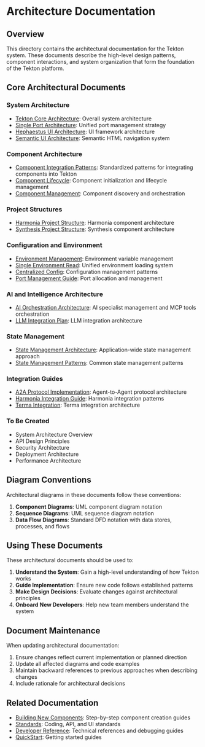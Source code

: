 # Architecture Documentation

## Overview

This directory contains the architectural documentation for the Tekton system. These documents describe the high-level design patterns, component interactions, and system organization that form the foundation of the Tekton platform.

## Core Architectural Documents

### System Architecture
- [Tekton Core Architecture](./TektonCoreArchitecture.md): Overall system architecture
- [Single Port Architecture](./SinglePortArchitecture.md): Unified port management strategy
- [Hephaestus UI Architecture](./HephaestusUIArchitecture.md): UI framework architecture
- [Semantic UI Architecture](./SemanticUIArchitecture.md): Semantic HTML navigation system

### Component Architecture
- [Component Integration Patterns](./ComponentIntegrationPatterns.md): Standardized patterns for integrating components into Tekton
- [Component Lifecycle](./ComponentLifecycle.md): Component initialization and lifecycle management
- [Component Management](./ComponentManagement.md): Component discovery and orchestration

### Project Structures
- [Harmonia Project Structure](./Harmonia_Project_Structure.md): Harmonia component architecture
- [Synthesis Project Structure](./Synthesis_Project_Structure.md): Synthesis component architecture

### Configuration and Environment
- [Environment Management](./ENVIRONMENT_MANAGEMENT.md): Environment variable management
- [Single Environment Read](./SingleEnvironmentRead.md): Unified environment loading system
- [Centralized Config](./CENTRALIZED_CONFIG.md): Configuration management patterns
- [Port Management Guide](./PORT_MANAGEMENT_GUIDE.md): Port allocation and management

### AI and Intelligence Architecture
- [AI Orchestration Architecture](./AI_Orchestration_Architecture.md): AI specialist management and MCP tools orchestration
- [LLM Integration Plan](./LLMIntegrationPlan.md): LLM integration architecture

### State Management
- [State Management Architecture](./StateManagementArchitecture.md): Application-wide state management approach
- [State Management Patterns](./STATE_MANAGEMENT_PATTERNS.md): Common state management patterns

### Integration Guides
- [A2A Protocol Implementation](./A2A_Protocol_Implementation.md): Agent-to-Agent protocol architecture
- [Harmonia Integration Guide](./Harmonia_Integration_Guide.md): Harmonia integration patterns
- [Terma Integration](./Terma_Integration.md): Terma integration architecture

### To Be Created

- System Architecture Overview
- API Design Principles
- Security Architecture
- Deployment Architecture
- Performance Architecture

## Diagram Conventions

Architectural diagrams in these documents follow these conventions:

1. **Component Diagrams**: UML component diagram notation
2. **Sequence Diagrams**: UML sequence diagram notation
3. **Data Flow Diagrams**: Standard DFD notation with data stores, processes, and flows

## Using These Documents

These architectural documents should be used to:

1. **Understand the System**: Gain a high-level understanding of how Tekton works
2. **Guide Implementation**: Ensure new code follows established patterns
3. **Make Design Decisions**: Evaluate changes against architectural principles
4. **Onboard New Developers**: Help new team members understand the system

## Document Maintenance

When updating architectural documentation:

1. Ensure changes reflect current implementation or planned direction
2. Update all affected diagrams and code examples
3. Maintain backward references to previous approaches when describing changes
4. Include rationale for architectural decisions

## Related Documentation

- [Building New Components](../Building_New_Tekton_Components/): Step-by-step component creation guides
- [Standards](../Standards/): Coding, API, and UI standards
- [Developer Reference](../Developer_Reference/): Technical references and debugging guides
- [QuickStart](../QuickStart/): Getting started guides
